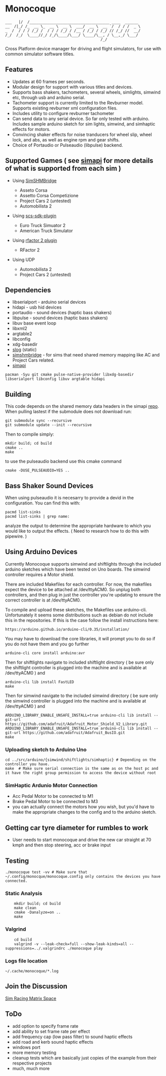 # Monocoque
```
___   |/  /____________________________________ ____  ______ 
__  /|_/ /_  __ \_  __ \  __ \  ___/  __ \  __ `/  / / /  _ \
_  /  / / / /_/ /  / / / /_/ / /__ / /_/ / /_/ // /_/ //  __/
/_/  /_/  \____//_/ /_/\____/\___/ \____/\__, / \__,_/ \___/ 
                                           /_/
```
Cross Platform device manager for driving and flight simulators, for use with common simulator software titles.

## Features
- Updates at 60 frames per seconds.
- Modular design for support with various titles and devices.
- Supports bass shakers, tachometers, several wheels, simlights, simwind etc, through usb and arduino serial.
- Tachometer support is currently  limited to the Revburner model. Supports existing revburner xml configuration files.
- Includes utility to configure revburner tachometer
- Can send data to any serial device. So far only tested with arduino. Includes sample arduino sketch for sim lights, simwind, and simhaptic effects for motors.
- Convincing shaker effects for noise tranducers for wheel slip, wheel lock, and abs, as well as engine rpm and gear shifts.
- Choice of Portaudio or Pulseaudio (libpulse) backend.

## Supported Games ( see [simapi](https://github.com/spacefreak18/simapi) for more details of what is supported from each sim )
  - Using [SimSHMBridge](https://github.com/spacefreak18/simshmbridge)
    - Asseto Corsa
    - Assetto Corsa Competizione
    - Project Cars 2 (untested)
    - Automobilista 2
  
  - Using [scs-sdk-plugin](https://github.com/jackz314/scs-sdk-plugin/releases)
    - Euro Truck Simuator 2
    - American Truck Simulator

  - Using [rfactor 2 plugin](https://github.com/schlegp/rF2SharedMemoryMapPlugin_Wine)
    - RFactor 2

  - Using UDP
    - Automobilista 2
    - Project Cars 2 (untested)

## Dependencies
- libserialport - arduino serial devices
- hidapi - usb hid devices
- portaudio - sound devices (haptic bass shakers)
- libpulse - sound devices (haptic bass shakers)
- libuv base event loop
- libxml2
- argtable2
- libconfig
- xdg-basedir
- [slog](https://github.com/kala13x/slog) (static)
- [simshmbridge](https://github.com/spacefreak18/simshmbridge) - for sims that need shared memory mapping like AC and Project Cars related.
- [simapi](https://github.com/spacefreak18/simapi)
```
pacman -Syu git cmake pulse-native-provider libxdg-basedir libserialport libconfig libuv argtable hidapi
```

## Building
This code depends on the shared memory data headers in the simapi [repo](https://github.com/spacefreak18/simapi). When pulling lastest if the submodule does not download run:
```
git submodule sync --recursive
git submodule update --init --recursive
```

Then to compile simply:
```
mkdir build; cd build
cmake ..
make
```

to use the pulseaudio backend use this cmake command
```
cmake -DUSE_PULSEAUDIO=YES ..
```
## Bass Shaker Sound Devices

When using pulseaudio it is necesarry to provide a devid in the configuration. You can find this with:
```
pacmd list-sinks
pacmd list-sinks | grep name:
```
analyze the output to determine the appropriate hardware to which you would like to output the effects. ( Need to research how to do this with pipewire. )

## Using Arduino Devices

Currently Monocoque supports simwind and shiftlights through the included arduino sketches which have been tested on Uno boards. The simwind controller requires a Motor shield.

There are included Makefiles for each controller. For now, the makefiles expect the device to be attached at /dev/ttyACM0. So unplug both controllers, and then plug in just the
controller you're updating to ensure the correct controller is at /dev/ttyACM0.

To compile and upload these sketches, the Makefiles use arduino-cli. Unfortunately it seems some distributions such as debian do not include this in the repositories. If this is
the case follow the install instructions here:
```
https://arduino.github.io/arduino-cli/0.35/installation/
```
You may have to download the core libraries, it will prompt you to do so if you do not have them and you go further
```
arduino-cli core install arduino:avr
```
Then for shiftlights navigate to included shiftlight directory ( be sure only the shiftlight controller is plugged into the machine and is available at /dev/ttyACM0 ) and

```
arduino-cli lib install FastLED
make
```
Then for simwind navigate to the included simwind directory ( be sure only the simwind controller is plugged into the machine and is available at /dev/ttyACM0 ) and
```
ARDUINO_LIBRARY_ENABLE_UNSAFE_INSTALL=true arduino-cli lib install --git-url https://github.com/adafruit/Adafruit_Motor_Shield_V2_Library.git
ARDUINO_LIBRARY_ENABLE_UNSAFE_INSTALL=true arduino-cli lib install --git-url https://github.com/adafruit/Adafruit_BusIO.git
make
```

### Uploading sketch to Arduino Uno
```
cd ../src/arduino/{simwind/shiftlights/simhaptic} # Depending on the controller you have.
make  # Make sure serial connection is the same as on the host pc and it have the right group permission to access the device without root
```

### SimHaptic Ardunio Motor Connection
- Acc Pedal Motor to be connected to M1 
- Brake Pedal Motor to be connected to M3
- you can actually connect the motors how you wish, but you'd have to make the appropriate changes to the config and to the arduino sketch.

## Getting car tyre diameter for rumbles to work
- User needs to start monocoque and drive the new car straight at 70 kmph and then stop steering, acc or brake input 

## Testing
```
./monocoque test -vv # Make sure that ~/.config/monocque/monocoque.config only contains the devices you have connected.
```

### Static Analysis
```
    mkdir build; cd build
    make clean
    cmake -Danalyze=on ..
    make
```

### Valgrind
```
    cd build
    valgrind -v --leak-check=full --show-leak-kinds=all --suppressions=../.valgrindrc ./monocoque play
```

### Logs file location
`~/.cache/monocoque/*.log`

## Join the Discussion
[Sim Racing Matrix Space](https://matrix.to/#/#simracing:matrix.org)

## ToDo
 - add option to specify frame rate
 - add ability to set frame rate per effect
 - add frequency cap (low pass filter) to sound haptic effects
 - add road and kerb sound haptic effects
 - windows port
 - more memory testing
 - cleanup tests which are basically just copies of the example from their respective projects
 - much, much more
